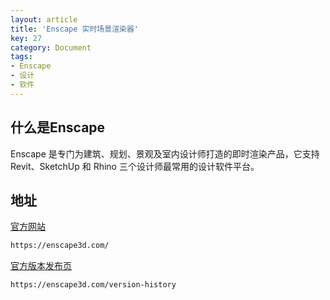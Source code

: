 ```yaml
---
layout: article
title: 'Enscape 实时场景渲染器'
key: 27
category: Document
tags:
- Enscape
- 设计
- 软件
---
```


## 什么是Enscape

Enscape 是专门为建筑、规划、景观及室内设计师打造的即时渲染产品，它支持 Revit、SketchUp 和 Rhino 三个设计师最常用的设计软件平台。
## 地址

[官方网站](<https://enscape3d.com/>)

```bash
https://enscape3d.com/
```

[官方版本发布页](<https://enscape3d.com/version-history>)

```bash
https://enscape3d.com/version-history
```